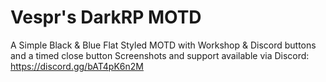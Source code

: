 # Vespr's DarkRP MOTD
 A Simple Black & Blue Flat Styled MOTD with Workshop & Discord buttons and a timed close button
Screenshots and support available via Discord:
https://discord.gg/bAT4pK6n2M